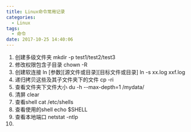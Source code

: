 ```yaml
---
title: Linux命令常用记录
categories:
  - Linux
tags:
  - 命令
date: 2017-10-25 14:40:06
---
```


1. 创建多级文件夹 mkdir -p test1/test2/test3
2. 修改权限包含子目录 chown -R 
3. 创建软连接 ln [参数][源文件或目录][目标文件或目录] ln -s xx.log xxf.log
4. 递归拷贝这些及其子文件夹下的文件 cp -ri
5. 查看文件夹下文件大小 du -h --max-depth=1 /mydata/ 
6. 清屏 clear
7. 查看shell cat /etc/shells
8. 查看使用的shell echo $SHELL
9. 查看本地端口 netstat -ntlp
10. 